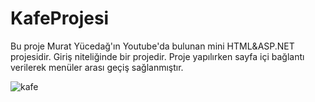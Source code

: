 # KafeProjesi

Bu proje Murat Yücedağ'ın Youtube'da bulunan mini HTML&ASP.NET projesidir. Giriş niteliğinde bir projedir. Proje yapılırken sayfa içi bağlantı verilerek menüler arası geçiş sağlanmıştır.

![kafe](https://github.com/user-attachments/assets/679cd4b1-e5f5-4ea2-9dd6-1b6ffad818d3)



